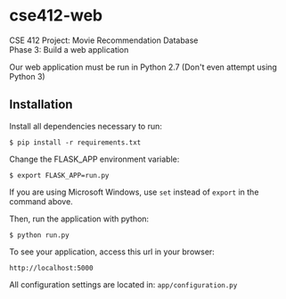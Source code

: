 # cse412-web
CSE 412 Project: Movie Recommendation Database  
Phase 3: Build a web application

Our web application must be run in Python 2.7 (Don't even attempt using Python 3)

## Installation
Install all dependencies necessary to run:

    $ pip install -r requirements.txt

Change the FLASK_APP environment variable:

	$ export FLASK_APP=run.py
If you are using Microsoft Windows, use `set` instead of `export` in the command above.

Then, run the application with python:

	$ python run.py

To see your application, access this url in your browser: 

	http://localhost:5000

All configuration settings are located in: `app/configuration.py`

